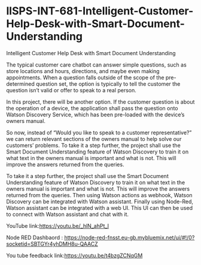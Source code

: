 # llSPS-INT-681-Intelligent-Customer-Help-Desk-with-Smart-Document-Understanding
Intelligent Customer Help Desk with Smart Document Understanding


The typical customer care chatbot can answer simple questions, such as store locations and hours, directions, and maybe even making appointments. When a question falls outside of the scope of the pre-determined question set, the option is typically to tell the customer the question isn’t valid or offer to speak to a real person.

In this project, there will be another option. If the customer question is about the operation of a device, the application shall pass the question onto Watson Discovery Service, which has been pre-loaded with the device’s owners manual. 

So now, instead of “Would you like to speak to a customer representative?” we can return relevant sections of the owners manual to help solve our customers’ problems. To take it a step further, the project shall use the Smart Document Understanding feature of Watson Discovery to train it on what text in the owners manual is important and what is not. This will improve the answers returned from the queries.

To take it a step further, the project shall use the Smart Document Understanding feature of Watson Discovery to train it on what text in the owners manual is important and what is not. This will improve the answers returned from the queries. Then using Watson actions as webhook, Watson Discovery can be integrated with Watson assistant. Finally using Node-Red, Watson assistant can be integrated with a web UI. This UI can then be used to connect with Watson assistant and chat with it.

YouTube link:https://youtu.be/_hlN_ahPt_I

Node RED Dashbaord : https://node-red-fnsst.eu-gb.mybluemix.net/ui/#!/0?socketid=SBTGYr4yhDMH8u-QAACZ

You tube feedback link:https://youtu.be/t4bzgZCNqGM

